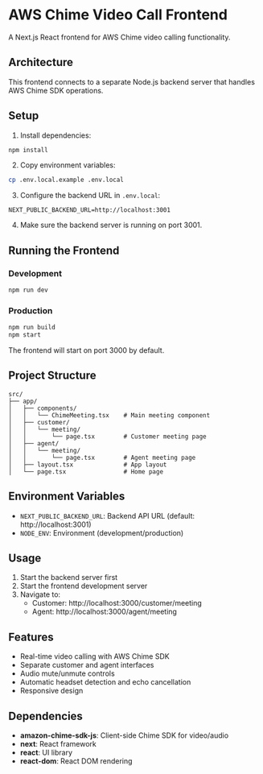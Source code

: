 # AWS Chime Video Call Frontend

A Next.js React frontend for AWS Chime video calling functionality.

## Architecture

This frontend connects to a separate Node.js backend server that handles AWS Chime SDK operations.

## Setup

1. Install dependencies:
```bash
npm install
```

2. Copy environment variables:
```bash
cp .env.local.example .env.local
```

3. Configure the backend URL in `.env.local`:
```
NEXT_PUBLIC_BACKEND_URL=http://localhost:3001
```

4. Make sure the backend server is running on port 3001.

## Running the Frontend

### Development
```bash
npm run dev
```

### Production
```bash
npm run build
npm start
```

The frontend will start on port 3000 by default.

## Project Structure

```
src/
├── app/
│   ├── components/
│   │   └── ChimeMeeting.tsx    # Main meeting component
│   ├── customer/
│   │   └── meeting/
│   │       └── page.tsx        # Customer meeting page
│   ├── agent/
│   │   └── meeting/
│   │       └── page.tsx        # Agent meeting page
│   ├── layout.tsx              # App layout
│   └── page.tsx                # Home page
```

## Environment Variables

- `NEXT_PUBLIC_BACKEND_URL`: Backend API URL (default: http://localhost:3001)
- `NODE_ENV`: Environment (development/production)

## Usage

1. Start the backend server first
2. Start the frontend development server
3. Navigate to:
   - Customer: http://localhost:3000/customer/meeting
   - Agent: http://localhost:3000/agent/meeting

## Features

- Real-time video calling with AWS Chime SDK
- Separate customer and agent interfaces
- Audio mute/unmute controls
- Automatic headset detection and echo cancellation
- Responsive design

## Dependencies

- **amazon-chime-sdk-js**: Client-side Chime SDK for video/audio
- **next**: React framework
- **react**: UI library
- **react-dom**: React DOM rendering